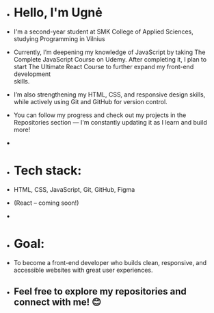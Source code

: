 - # Hello, I'm Ugnė 
- I'm a second-year student at SMK College of Applied Sciences, studying Programming in Vilnius
- Currently, I’m deepening my knowledge of JavaScript by taking The Complete JavaScript Course on Udemy. After completing it, I plan to start The Ultimate React Course to further expand my front-end development     
  skills.
- I’m also strengthening my HTML, CSS, and responsive design skills, while actively using Git and GitHub for version control.
- You can follow my progress and check out my projects in the Repositories section — I'm constantly updating it as I learn and build more!
- 
- # Tech stack:
- HTML, CSS, JavaScript, Git, GitHub, Figma
- (React – coming soon!)
- 
- # Goal:
- To become a front-end developer who builds clean, responsive, and accessible websites with great user experiences.
  
- ## Feel free to explore my repositories and connect with me! 😊
